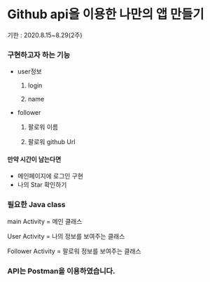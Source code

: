 # Github api을 이용한 나만의 앱 만들기

 기한 : 2020.8.15~8.29(2주)



### 구현하고자 하는 기능

+ user정보

  1. login

  2. name

     

+ follower

  1. 팔로워 이름

  2. 팔로워 github Url

     

#### 만약 시간이 남는다면

+ 메인페이지에 로그인 구현
+ 나의 Star 확인하기



### 필요한 Java class

main Activity = 메인 클래스

User Activity = 나의 정보를 보여주는 클래스

Follower Activity = 팔로워 정보를 보여주는 클래스



### API는 Postman을 이용하였습니다.